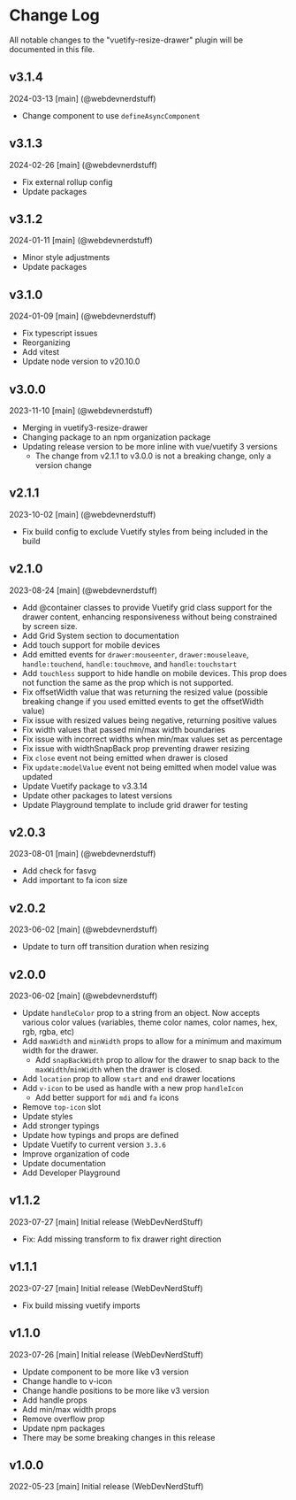 # Change Log
All notable changes to the "vuetify-resize-drawer" plugin will be documented in this file.

## v3.1.4
2024-03-13
[main] (@webdevnerdstuff)
* Change component to use `defineAsyncComponent`

## v3.1.3
2024-02-26
[main] (@webdevnerdstuff)
* Fix external rollup config
* Update packages

## v3.1.2
2024-01-11
[main] (@webdevnerdstuff)
* Minor style adjustments
* Update packages

## v3.1.0
2024-01-09
[main] (@webdevnerdstuff)
* Fix typescript issues
* Reorganizing
* Add vitest
* Update node version to v20.10.0

## v3.0.0
2023-11-10
[main] (@webdevnerdstuff)
* Merging in vuetify3-resize-drawer
* Changing package to an npm organization package
* Updating release version to be more inline with vue/vuetify 3 versions
  * The change from v2.1.1 to v3.0.0 is not a breaking change, only a version change

## v2.1.1
2023-10-02
[main] (@webdevnerdstuff)
* Fix build config to exclude Vuetify styles from being included in the build

## v2.1.0
2023-08-24
[main] (@webdevnerdstuff)
* Add @container classes to provide Vuetify grid class support for the drawer content, enhancing responsiveness without being constrained by screen size.
* Add Grid System section to documentation
* Add touch support for mobile devices
* Add emitted events for `drawer:mouseenter`, `drawer:mouseleave`, `handle:touchend`, `handle:touchmove`, and `handle:touchstart`
* Add `touchless` support to hide handle on mobile devices. This prop does not function the same as the prop which is not supported.
* Fix offsetWidth value that was returning the resized value (possible breaking change if you used emitted events to get the offsetWidth value)
* Fix issue with resized values being negative, returning positive values
* Fix width values that passed min/max width boundaries
* Fix issue with incorrect widths when min/max values set as percentage
* Fix issue with widthSnapBack prop preventing drawer resizing
* Fix `close` event not being emitted when drawer is closed
* Fix `update:modelValue` event not being emitted when model value was updated
* Update Vuetify package to v3.3.14
* Update other packages to latest versions
* Update Playground template to include grid drawer for testing

## v2.0.3
2023-08-01
[main] (@webdevnerdstuff)
* Add check for fasvg
* Add important to fa icon size

## v2.0.2
2023-06-02
[main] (@webdevnerdstuff)
* Update to turn off transition duration when resizing

## v2.0.0
2023-06-02
[main] (@webdevnerdstuff)
* Update `handleColor` prop to a string from an object. Now accepts various color values (variables, theme color names, color names, hex, rgb, rgba, etc)
* Add `maxWidth` and `minWidth` props to allow for a minimum and maximum width for the drawer.
  * Add `snapBackWidth` prop to allow for the drawer to snap back to the `maxWidth`/`minWidth` when the drawer is closed.
* Add `location` prop to allow `start` and `end` drawer locations
* Add `v-icon` to be used as handle with a new prop `handleIcon`
  * Add better support for `mdi` and `fa` icons
* Remove `top-icon` slot
* Update styles
* Add stronger typings
* Update how typings and props are defined
* Update Vuetify to current version `3.3.6`
* Improve organization of code
* Update documentation
* Add Developer Playground

## v1.1.2
2023-07-27
[main] Initial release (WebDevNerdStuff)
* Fix: Add missing transform to fix drawer right direction

## v1.1.1
2023-07-27
[main] Initial release (WebDevNerdStuff)
* Fix build missing vuetify imports

## v1.1.0
2023-07-26
[main] Initial release (WebDevNerdStuff)
* Update component to be more like v3 version
* Change handle to v-icon
* Change handle positions to be more like v3 version
* Add handle props
* Add min/max width props
* Remove overflow prop
* Update npm packages
* There may be some breaking changes in this release

## v1.0.0
2022-05-23
[main] Initial release (WebDevNerdStuff)

